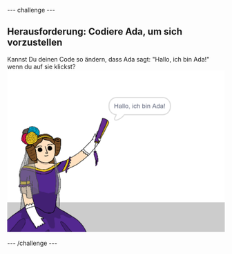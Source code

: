 --- challenge ---

## Herausforderung: Codiere Ada, um sich vorzustellen

Kannst Du deinen Code so ändern, dass Ada sagt: "Hallo, ich bin Ada!" wenn du auf sie klickst? ![Ada Sprite sagt Hallo, ich bin Ada!](images/poetry-ada-intro.png)

--- /challenge ---